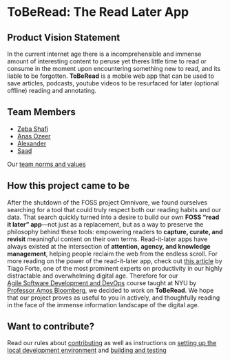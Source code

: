 # ToBeRead: The Read Later App

## Product Vision Statement

In the current internet age there is a incomprehensible and immense amount of interesting content to peruse yet theres little time to read or consume in the moment upon encountering something new to read, and its liable to be forgotten. **ToBeRead** is a mobile web app that can be used to save articles, podcasts, youtube videos to be resurfaced for later (optional offline) reading and annotating.

## Team Members

- [Zeba Shafi](https://github.com/Zeba-Shafi)
- [Anas Ozeer](https://github.com/anas-ozeer)
- [Alexander](https://github.com/EscoAl516)
- [Saad](https://github.com/one-loop)

Our [team norms and values](CONTRIBUTING.md#team-norms)

## How this project came to be

After the shutdown of the FOSS project Omnivore, we found ourselves searching for a tool that could truly respect both our reading habits and our data. That search quickly turned into a desire to build our own **FOSS “read it later” app**—not just as a replacement, but as a way to preserve the philosophy behind these tools: empowering readers to **capture, curate, and revisit** meaningful content on their own terms. Read-it-later apps have always existed at the intersection of **attention, agency, and knowledge management**, helping people reclaim the web from the endless scroll. For more reading on the power of the read-it-later app, check out [this article](https://medium.com/praxis-blog/the-secret-power-of-read-it-later-apps-6c75cc37ef42) by Tiago Forte, one of the most prominent experts on productivity in our highly distractable and overwhelming digital age.
Therefore for our  
[Agile Software Development and DevOps](https://knowledge.kitchen/content/courses/agile-development-and-devops/syllabus/) course taught at NYU by [Professor Amos Bloomberg](https://knowledge.kitchen/me/cv/), we decided to work on **ToBeRead**. We hope that our project proves as useful to you in actively, and thoughfully reading in the face of the immense information landscape of the digital age.

## Want to contribute?

 Read our rules about [contributing](CONTRIBUTING.md#contributing-rules) as well as instructions on [setting up the local development environment](CONTRIBUTING.md#instructions-for-setting-up-the-local-environment) and [building and testing](CONTRIBUTING.md#build-and-test-instructions)
